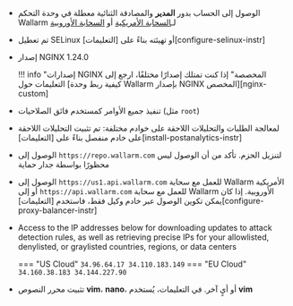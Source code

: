 * الوصول إلى الحساب بدور **المدير** والمصادقة الثنائية معطلة في وحدة التحكم Wallarm لـ[السحابة الأمريكية](https://us1.my.wallarm.com/) أو [السحابة الأوروبية](https://my.wallarm.com/)
* تم تعطيل SELinux أو تهيئته بناءً على [التعليمات][configure-selinux-instr]
* إصدار NGINX 1.24.0

    !!! info "إصدارات NGINX المخصصة"
        إذا كنت تمتلك إصدارًا مختلفًا، ارجع إلى التعليمات حول [كيفية ربط وحدة Wallarm بإصدار NGINX المخصص][nginx-custom]
* تنفيذ جميع الأوامر كمستخدم فائق الصلاحيات (مثل `root`)
* لمعالجة الطلبات والتحليلات اللاحقة على خوادم مختلفة: تم تثبيت التحليلات اللاحقة على خادم منفصل بناءً على [التعليمات][install-postanalytics-instr]
* الوصول إلى `https://repo.wallarm.com` لتنزيل الحزم. تأكد من أن الوصول ليس محظورًا بواسطة جدار حماية
* الوصول إلى `https://us1.api.wallarm.com` للعمل مع سحابة Wallarm الأمريكية أو إلى `https://api.wallarm.com` للعمل مع سحابة Wallarm الأوروبية. إذا كان يمكن تكوين الوصول عبر خادم وكيل فقط، فاستخدم [التعليمات][configure-proxy-balancer-instr]
* Access to the IP addresses below for downloading updates to attack detection rules, as well as retrieving precise IPs for your allowlisted, denylisted, or graylisted countries, regions, or data centers

    === "US Cloud"
        ```
        34.96.64.17
        34.110.183.149
        ```
    === "EU Cloud"
        ```
        34.160.38.183
        34.144.227.90
        ```
* تثبيت محرر النصوص **vim**، **nano**، أو أيٍ آخر. في التعليمات، يُستخدم **vim**